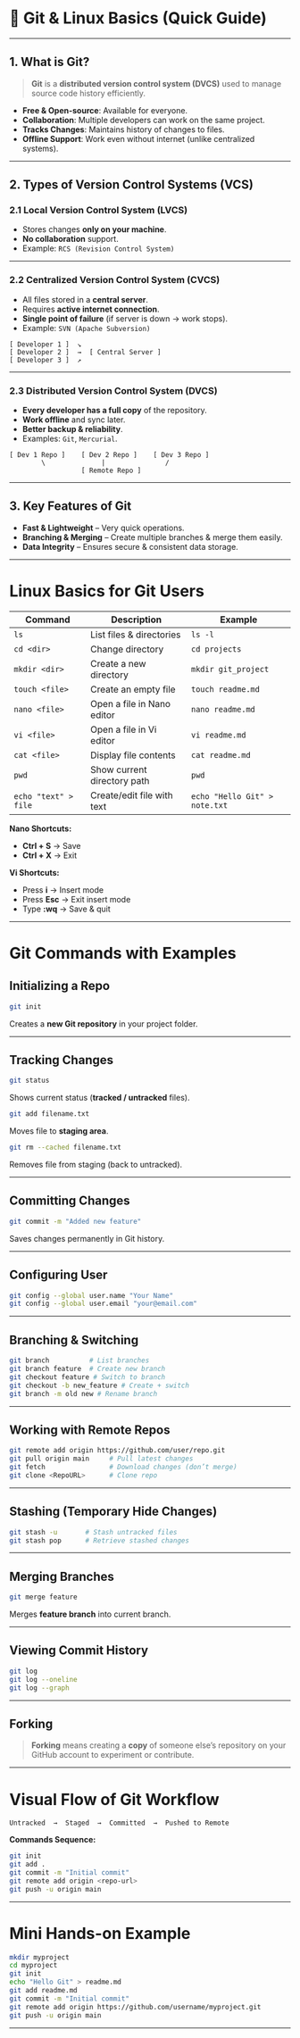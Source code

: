 # **🚀 Git & Linux Basics (Quick Guide)**

---

## **1. What is Git?**

> **Git** is a **distributed version control system (DVCS)** used to manage source code history efficiently.

* **Free & Open-source**: Available for everyone.
* **Collaboration**: Multiple developers can work on the same project.
* **Tracks Changes**: Maintains history of changes to files.
* **Offline Support**: Work even without internet (unlike centralized systems).

---

## **2. Types of Version Control Systems (VCS)**

### **2.1 Local Version Control System (LVCS)**

* Stores changes **only on your machine**.
* **No collaboration** support.
* Example: `RCS (Revision Control System)`

---

### **2.2 Centralized Version Control System (CVCS)**

* All files stored in a **central server**.
* Requires **active internet connection**.
* **Single point of failure** (if server is down → work stops).
* Example: `SVN (Apache Subversion)`

```
[ Developer 1 ]  ↘  
[ Developer 2 ]  →  [ Central Server ]  
[ Developer 3 ]  ↗  
```

---

### **2.3 Distributed Version Control System (DVCS)**

* **Every developer has a full copy** of the repository.
* **Work offline** and sync later.
* **Better backup & reliability**.
* Examples: `Git`, `Mercurial`.

```
[ Dev 1 Repo ]    [ Dev 2 Repo ]    [ Dev 3 Repo ]
        \              |               /
                  [ Remote Repo ]
```

---

## **3. Key Features of Git**

* **Fast & Lightweight** – Very quick operations.
* **Branching & Merging** – Create multiple branches & merge them easily.
* **Data Integrity** – Ensures secure & consistent data storage.

---

# **Linux Basics for Git Users**

| **Command**          | **Description**             | **Example**                   |
| -------------------- | --------------------------- | ----------------------------- |
| `ls`                 | List files & directories    | `ls -l`                       |
| `cd <dir>`           | Change directory            | `cd projects`                 |
| `mkdir <dir>`        | Create a new directory      | `mkdir git_project`           |
| `touch <file>`       | Create an empty file        | `touch readme.md`             |
| `nano <file>`        | Open a file in Nano editor  | `nano readme.md`              |
| `vi <file>`          | Open a file in Vi editor    | `vi readme.md`                |
| `cat <file>`         | Display file contents       | `cat readme.md`               |
| `pwd`                | Show current directory path | `pwd`                         |
| `echo "text" > file` | Create/edit file with text  | `echo "Hello Git" > note.txt` |

**Nano Shortcuts:**

* **Ctrl + S** → Save
* **Ctrl + X** → Exit

**Vi Shortcuts:**

* Press **i** → Insert mode
* Press **Esc** → Exit insert mode
* Type **:wq** → Save & quit

---

# **Git Commands with Examples**

## **Initializing a Repo**

```bash
git init
```

Creates a **new Git repository** in your project folder.

---

## **Tracking Changes**

```bash
git status
```

Shows current status (**tracked / untracked** files).

```bash
git add filename.txt
```

Moves file to **staging area**.

```bash
git rm --cached filename.txt
```

Removes file from staging (back to untracked).

---

## **Committing Changes**

```bash
git commit -m "Added new feature"
```

Saves changes permanently in Git history.

---

## **Configuring User**

```bash
git config --global user.name "Your Name"
git config --global user.email "your@email.com"
```

---

## **Branching & Switching**

```bash
git branch          # List branches
git branch feature  # Create new branch
git checkout feature # Switch to branch
git checkout -b new_feature # Create + switch
git branch -m old new # Rename branch
```

---

## **Working with Remote Repos**

```bash
git remote add origin https://github.com/user/repo.git
git pull origin main     # Pull latest changes
git fetch                # Download changes (don’t merge)
git clone <RepoURL>      # Clone repo
```

---

## **Stashing (Temporary Hide Changes)**

```bash
git stash -u       # Stash untracked files
git stash pop      # Retrieve stashed changes
```

---

## **Merging Branches**

```bash
git merge feature
```

Merges **feature branch** into current branch.

---

## **Viewing Commit History**

```bash
git log
git log --oneline
git log --graph
```

---

## **Forking**

> **Forking** means creating a **copy** of someone else’s repository on your GitHub account to experiment or contribute.

---

# **Visual Flow of Git Workflow**

```
Untracked  →  Staged  →  Committed  →  Pushed to Remote
```

**Commands Sequence:**

```bash
git init
git add .
git commit -m "Initial commit"
git remote add origin <repo-url>
git push -u origin main
```

---

# **Mini Hands-on Example**

```bash
mkdir myproject
cd myproject
git init
echo "Hello Git" > readme.md
git add readme.md
git commit -m "Initial commit"
git remote add origin https://github.com/username/myproject.git
git push -u origin main
```

---
